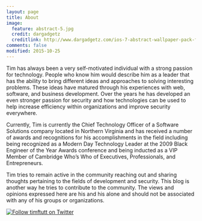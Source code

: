 ```yaml
---
layout: page
title: About
image:
  feature: abstract-5.jpg
  credit: dargadgetz
  creditlink: http://www.dargadgetz.com/ios-7-abstract-wallpaper-pack-for-iphone-5-and-ipod-touch-retina/
comments: false
modified: 2015-10-25
---
```


Tim has always been a very self-motivated individual with a strong passion for technology. People who know him would describe him as a leader that has the ability to bring different ideas and approaches to solving interesting problems. These ideas have matured through his experiences with web, software, and business development. Over the years he has developed an even stronger passion for security and how technologies can be used to help increase efficiency within organizations and improve security everywhere.

Currently, Tim is currently the Chief Technology Officer of a Software Solutions company located in Northern Virginia and has received a number of awards and recognitions for his accomplishments in the field including being recognized as a Modern Day Technology Leader at the 2009 Black Engineer of the Year Awards conference and being inducted as a VIP Member of Cambridge Who’s Who of Executives, Professionals, and Entrepreneurs.

Tim tries to remain active in the community reaching out and sharing thoughts pertaining to the fields of development and security.  This blog is another way he tries to contribute to the community. The views and opinions expressed here are his and his alone and should not be associated with any of his groups or organizations.

<a href="http://www.twitter.com/timftutt"><img src="http://twitter-badges.s3.amazonaws.com/follow_me-c.png" alt="Follow timftutt on Twitter"></a>
